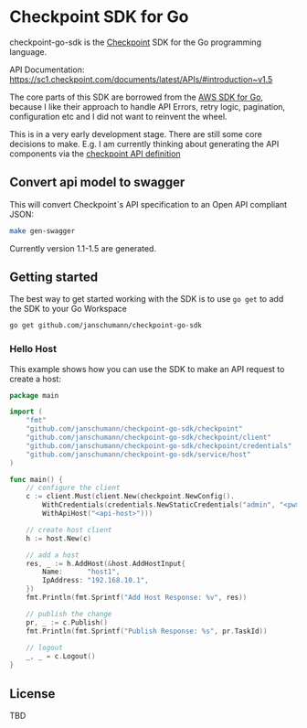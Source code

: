 # Checkpoint SDK for Go

checkpoint-go-sdk is the [Checkpoint](https://www.checkpoint.com/de/products/next-generation-firewall/) 
SDK for the Go programming language. 

API Documentation: https://sc1.checkpoint.com/documents/latest/APIs/#introduction~v1.5

The core parts of this SDK are borrowed from the [AWS SDK for Go](https://github.com/aws/aws-sdk-go),
because I like their approach to handle API Errors, retry logic, pagination, configuration etc
and I did not want to reinvent the wheel.

This is in a very early development stage. There are still some core decisions to make. E.g. I am 
currently thinking about generating the API components via the 
[checkpoint API definition](https://sc1.checkpoint.com/documents/latest/APIs/data/v1.5/dynamic/apis.json)

## Convert api model to swagger

This will convert Checkpoint´s API specification to an Open API compliant JSON:

```sh
make gen-swagger
```

Currently version 1.1-1.5 are generated.

## Getting started

The best way to get started working with the SDK is to use `go get` to add the SDK to your Go Workspace

```sh
go get github.com/janschumann/checkpoint-go-sdk
```

### Hello Host

This example shows how you can use the SDK to make an API request to create a host:

```go
package main

import (
	"fmt"
	"github.com/janschumann/checkpoint-go-sdk/checkpoint"
	"github.com/janschumann/checkpoint-go-sdk/checkpoint/client"
	"github.com/janschumann/checkpoint-go-sdk/checkpoint/credentials"
	"github.com/janschumann/checkpoint-go-sdk/service/host"
)

func main() {
	// configure the client
	c := client.Must(client.New(checkpoint.NewConfig().
		WithCredentials(credentials.NewStaticCredentials("admin", "<pw>")).
		WithApiHost("<api-host>")))

    // create host client
    h := host.New(c)

    // add a host
    res, _ := h.AddHost(&host.AddHostInput{
        Name:      "host1",
        IpAddress: "192.168.10.1",
    })
    fmt.Println(fmt.Sprintf("Add Host Response: %v", res))

    // publish the change
    pr, _ := c.Publish()
    fmt.Println(fmt.Sprintf("Publish Response: %s", pr.TaskId))
    
    // logout
    _, _ = c.Logout()
}
```

## License

TBD

